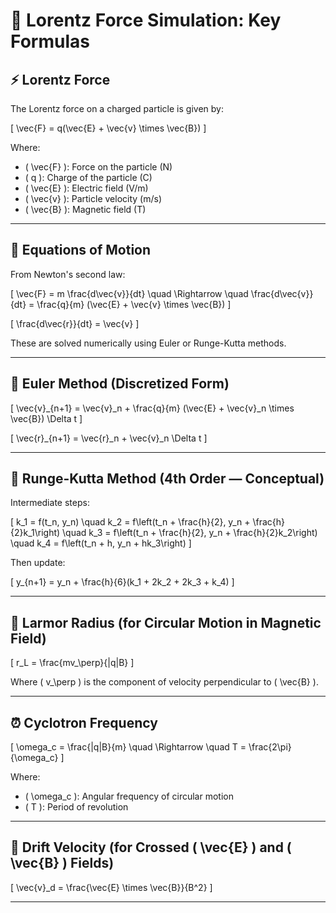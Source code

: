 # 📘 Lorentz Force Simulation: Key Formulas

## ⚡ Lorentz Force

The Lorentz force on a charged particle is given by:

\[
\vec{F} = q(\vec{E} + \vec{v} \times \vec{B})
\]

Where:
- \( \vec{F} \): Force on the particle (N)
- \( q \): Charge of the particle (C)
- \( \vec{E} \): Electric field (V/m)
- \( \vec{v} \): Particle velocity (m/s)
- \( \vec{B} \): Magnetic field (T)

---

## 🧮 Equations of Motion

From Newton's second law:

\[
\vec{F} = m \frac{d\vec{v}}{dt}
\quad \Rightarrow \quad 
\frac{d\vec{v}}{dt} = \frac{q}{m} (\vec{E} + \vec{v} \times \vec{B})
\]

\[
\frac{d\vec{r}}{dt} = \vec{v}
\]

These are solved numerically using Euler or Runge-Kutta methods.

---

## 🔄 Euler Method (Discretized Form)

\[
\vec{v}_{n+1} = \vec{v}_n + \frac{q}{m} (\vec{E} + \vec{v}_n \times \vec{B}) \Delta t
\]

\[
\vec{r}_{n+1} = \vec{r}_n + \vec{v}_n \Delta t
\]

---

## 🔁 Runge-Kutta Method (4th Order — Conceptual)

Intermediate steps:

\[
k_1 = f(t_n, y_n)
\quad k_2 = f\left(t_n + \frac{h}{2}, y_n + \frac{h}{2}k_1\right)
\quad k_3 = f\left(t_n + \frac{h}{2}, y_n + \frac{h}{2}k_2\right)
\quad k_4 = f\left(t_n + h, y_n + hk_3\right)
\]

Then update:

\[
y_{n+1} = y_n + \frac{h}{6}(k_1 + 2k_2 + 2k_3 + k_4)
\]

---

## 🔁 Larmor Radius (for Circular Motion in Magnetic Field)

\[
r_L = \frac{mv_\perp}{|q|B}
\]

Where \( v_\perp \) is the component of velocity perpendicular to \( \vec{B} \).

---

## ⏰ Cyclotron Frequency

\[
\omega_c = \frac{|q|B}{m}
\quad \Rightarrow \quad 
T = \frac{2\pi}{\omega_c}
\]

Where:
- \( \omega_c \): Angular frequency of circular motion
- \( T \): Period of revolution

---

## 📐 Drift Velocity (for Crossed \( \vec{E} \) and \( \vec{B} \) Fields)

\[
\vec{v}_d = \frac{\vec{E} \times \vec{B}}{B^2}
\]

---

